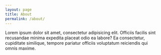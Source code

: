 ```yaml
---
layout: page
title: About
permalink: /about/
---
```


<p>Lorem ipsum dolor sit amet, consectetur adipisicing elit. Officiis facilis sint recusandae minima expedita placeat odio ea labore? Ea consectetur, cupiditate similique, tempore pariatur officiis voluptatum reiciendis qui omnis maxime.</p>